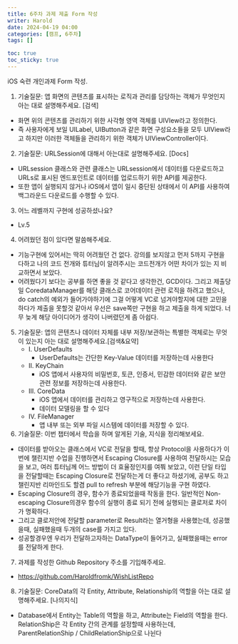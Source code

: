 ```yaml
---
title: 6주차 과제 제출 Form 작성
writer: Harold
date: 2024-04-19 04:00
categories: [캠프, 6주차]
tags: []

toc: true
toc_sticky: true
---
```


iOS 숙련 개인과제 Form 작성.

1. 기술질문: 앱 화면의 콘텐츠를 표시하는 로직과 관리를 담당하는 객체가 무엇인지 아는 대로 설명해주세요. [검색]
- 화면 위의 콘텐츠를 관리하기 위한 사각형 영역 객체를 UIVIew라고 정의한다.
- 즉 사용자에게 보일 UILabel, UIButton과 같은 화면 구성요소들을 모두 UIView라고 하지만 이러한 객체들을 관리하기 위한 객체가 UIViewController이다.

2. 기술질문: URLSession에 대해서 아는대로 설명해주세요. [Docs]
- URLsession 클래스와 관련 클래스는 URLsession에서 데이터를 다운로드하고 URLs로 표시된 엔드포인트로 데이터를 업로드하기 위한 API를 제공한다.
- 또한 앱이 실행되지 않거나 iOS에서 앱이 일시 중단된 상태에서 이 API를 사용하여 백그라운드 다운로드를 수행할 수 있다.

3. 어느 레벨까지 구현에 성공하셨나요?
- Lv.5

4. 어려웠던 점이 있다면 말씀해주세요.
- 기능구현에 있어서는 딱히 어려웠던 건 없다. 강의를 보지않고 먼저 5까지 구현을 다하고 나의 코드 전개와 튜터님이 알려주시는 코드전개가 어떤 차이가 있는 지 비교하면서 보았다.
- 어려웠다기 보다는 공부를 하면 좋을 것 같다고 생각한건, GCD이다.
그리고 제출당일 CoredataManager를 해당 클래스로 코어데이터 관련 로직을 하려고 했으나, do catch의 예외가 들어가야하기에 그걸 어떻게 VC로 넘겨야할지에 대한 고민을 하다가 제출을 못할것 같아서 우선은 save쪽만 구현을 하고 제출을 하게 되었다. 너무 늦게 해당 아이디어가 생각이 나버렸던게 좀 아쉽다.

5. 기술질문: 앱의 콘텐츠나 데이터 자체를 내부 저장/보관하는 특별한 객체로는 무엇이 있는지 아는 대로 설명해주세요.[검색&요약]
    - I. UserDefaults
        - UserDefaults는 간단한 Key-Value 데이터를 저장하는데 사용한다
    - II. KeyChain
        - iOS 앱에서 사용자의 비밀번호, 토큰, 인증서, 민감한 데이터와 같은 보안 관련 정보를 저장하는데 사용한다.
    - III. CoreData
        - iOS 앱에서 데이터를 관리하고 영구적으로 저장하는데 사용한다.
        - 데이터 모델링을 할 수 있다
    - IV. FileManager
        - 앱 내부 또는 외부 파일 시스템에 데이터를 저장할 수 있다.
6. 기술질문: 이번 챕터에서 학습을 하며 알게된 기술, 지식을 정리해보세요.
- 데이터를 받아오는 클래스에서 VC로 전달을 할때, 항상 Protocol을 사용하다가 이번에 챌린지반 수업을 진행하면서 Escaping Closure를 사용하여 전달하시는 모습을 보고, 여러 튜터님께 어느 방법이 더 효율정인지를 여쭤 보았고, 이런 단일 타입을 전달할때는 Escaping Closure로 전달하는게 더 좋다고 하셨기에, 공부도 하고 챌린지반 리마인드도 할겸 pull to refresh 부분에 해당기능을 구현 하였다.
- Escaping Closure의 경우, 함수가 종료되었을때 작동을 한다. 일반적인 Non-escaping Closure의경우 함수의 실행이 종료 되기 전에 실행되는 클로저로 차이가 명확하다.
- 그리고 클로저안에 전달할 parameter로 Result라는 열거형을 사용했는데, 성공했을때, 실패했을때 두개의 case를 가지고 있다.
- 성공할경우엔 우리가 전달하고자하는 DataType이 들어가고, 실패했을때는 error를 전달하게 한다.

7. 과제를 작성한 Github Repository 주소를 기입해주세요.
- https://github.com/Haroldfromk/WishListRepo

8. 기술질문: CoreData의 각 Entity, Attribute, Relationship의 역할을 아는 대로 설명해주세요. [나의지식]
- Database에서 Entity는 Table의 역할을 하고, Attribute는 Field의 역할을 한다.
RelationShip은 각 Entity 간의 관계를 설정할때 사용하는데, ParentRelationShip / ChildRelationShip으로 나뉜다